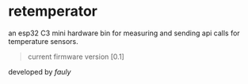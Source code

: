 # retemperator

an esp32 C3 mini hardware bin for measuring and sending api calls for temperature sensors.

> current firmware version [0.1]

developed by *fauly*